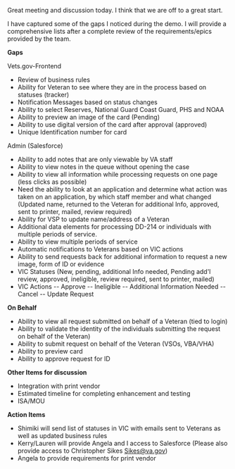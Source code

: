 Great meeting and discussion today. I think that we are off to a great start.

I have captured some of the gaps I noticed during the demo. I will provide a comprehensive lists after a complete review of the requirements/epics provided by the team.

**Gaps**

Vets.gov-Frontend

- Review of business rules
- Ability for Veteran to see where they are in the process based on statuses (tracker)
- Notification Messages based on status changes
- Ability to select Reserves, National Guard Coast Guard, PHS and NOAA
- Ability to preview an image of the card (Pending)
- Ability to use digital version of the card after approval  (approved)
- Unique Identification number for card



Admin (Salesforce)

- Ability to add notes that are only viewable by VA staff
- Ability to view notes in the queue without opening the case
- Ability to view all information while processing requests on one page (less clicks as possible)
- Need the ability to look at an application and determine what action was taken on an application, by which staff member and what changed (Updated name, returned to the Veteran for additional Info, approved, sent to printer, mailed, review required)
- Ability for VSP to update name/address of a Veteran
- Additional data elements for processing DD-214 or individuals with multiple periods of service.
- Ability to view multiple periods of service
- Automatic notifications to Veterans based on VIC actions
- Ability to send requests back for additional information to request a new image, form of ID or evidence
- VIC Statuses (New, pending, additional Info needed, Pending add&#39;l review, approved, ineligible, review required, sent to printer, mailed)
- VIC Actions
-- Approve
-- Ineligible
-- Additional Information Needed
-- Cancel
-- Update Request

**On Behalf**

- Ability to view all request submitted on behalf of a Veteran (tied to login)
- Ability to validate the identity of the individuals submitting the request on behalf of the Veteran)
- Ability to submit request on behalf of the Veteran (VSOs, VBA/VHA)
- Ability to preview card
- Ability to approve request for ID

**Other Items for discussion**

- Integration with print vendor
- Estimated timeline for completing enhancement and testing
- ISA/MOU

**Action Items**

- Shimiki will send list of statuses in VIC with emails sent to Veterans as well as updated business rules
- Kerry/Lauren will provide Angela and I access to Salesforce (Please also provide access to Christopher Sikes  [Sikes@va.gov](mailto:SikesChristopher.Sikes@va.gov))
- Angela to provide requirements for print vendor
